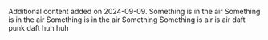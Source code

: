 Additional content added on 2024-09-09.
Something is in the air
Something is in the air
Something is in the air
Something
Something is air
 is air
 daft punk
 daft huh
  huh

